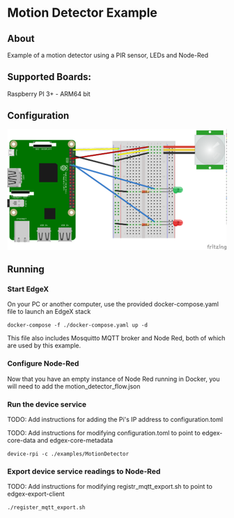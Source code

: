 # Motion Detector Example

## About
Example of a motion detector using a PIR sensor, LEDs and Node-Red

## Supported Boards:
Raspberry PI 3+ - ARM64 bit

## Configuration

![Wiring Diagram](wiring.png)

## Running

### Start EdgeX

On your PC or another computer, use the provided docker-compose.yaml file to launch an EdgeX stack

```
docker-compose -f ./docker-compose.yaml up -d
```

This file also includes Mosquitto MQTT broker and Node Red, both of which are used by this example.

### Configure Node-Red

Now that you have an empty instance of Node Red running in Docker, you will need to add the motion_detector_flow.json


### Run the device service

TODO: Add instructions for adding the Pi's IP address to configuration.toml

TODO: Add instructions for modifying configuration.toml to point to edgex-core-data and edgex-core-metadata

```
device-rpi -c ./examples/MotionDetector
```

### Export device service readings to Node-Red

TODO: Add instructions for modifying registr_mqtt_export.sh to point to edgex-export-client
```
./register_mqtt_export.sh
```













